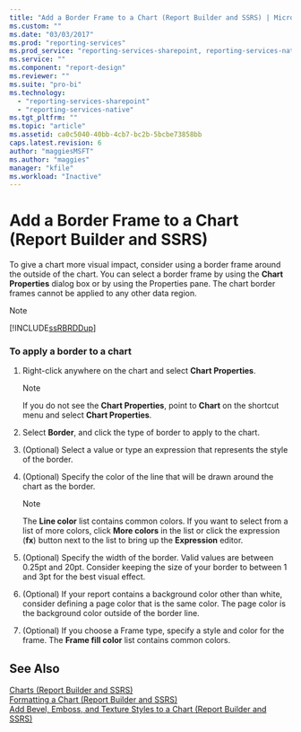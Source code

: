 ```yaml
---
title: "Add a Border Frame to a Chart (Report Builder and SSRS) | Microsoft Docs"
ms.custom: ""
ms.date: "03/03/2017"
ms.prod: "reporting-services"
ms.prod_service: "reporting-services-sharepoint, reporting-services-native"
ms.service: ""
ms.component: "report-design"
ms.reviewer: ""
ms.suite: "pro-bi"
ms.technology: 
  - "reporting-services-sharepoint"
  - "reporting-services-native"
ms.tgt_pltfrm: ""
ms.topic: "article"
ms.assetid: ca0c5040-40bb-4cb7-bc2b-5bcbe73858bb
caps.latest.revision: 6
author: "maggiesMSFT"
ms.author: "maggies"
manager: "kfile"
ms.workload: "Inactive"
---
```

# Add a Border Frame to a Chart (Report Builder and SSRS)
  To give a chart more visual impact, consider using a border frame around the outside of the chart. You can select a border frame by using the **Chart Properties** dialog box or by using the Properties pane. The chart border frames cannot be applied to any other data region.  
  
> [!NOTE]  
>  [!INCLUDE[ssRBRDDup](../../includes/ssrbrddup-md.md)]  
  
### To apply a border to a chart  
  
1.  Right-click anywhere on the chart and select **Chart Properties**.  
  
    > [!NOTE]  
    >  If you do not see the **Chart Properties**, point to **Chart** on the shortcut menu and select **Chart Properties**.  
  
2.  Select **Border**, and click the type of border to apply to the chart.  
  
3.  (Optional) Select a value or type an expression that represents the style of the border.  
  
4.  (Optional) Specify the color of the line that will be drawn around the chart as the border.  
  
    > [!NOTE]  
    >  The **Line color** list contains common colors. If you want to select from a list of more colors, click **More colors** in the list or click the expression (**fx**) button next to the list to bring up the **Expression** editor.  
  
5.  (Optional) Specify the width of the border. Valid values are between 0.25pt and 20pt. Consider keeping the size of your border to between 1 and 3pt for the best visual effect.  
  
6.  (Optional) If your report contains a background color other than white, consider defining a page color that is the same color. The page color is the background color outside of the border line.  
  
7.  (Optional) If you choose a Frame type, specify a style and color for the frame. The **Frame fill color** list contains common colors.  
  
## See Also  
 [Charts &#40;Report Builder and SSRS&#41;](../../reporting-services/report-design/charts-report-builder-and-ssrs.md)   
 [Formatting a Chart &#40;Report Builder and SSRS&#41;](../../reporting-services/report-design/formatting-a-chart-report-builder-and-ssrs.md)   
 [Add Bevel, Emboss, and Texture Styles to a Chart &#40;Report Builder and SSRS&#41;](../../reporting-services/report-design/chart-effects-add-bevel-emboss-or-texture-report-builder.md)  
  
  
